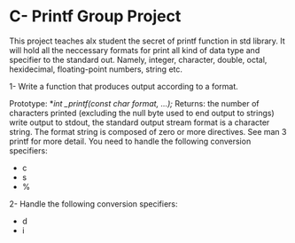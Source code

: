 # C- Printf Group Project
 This project teaches alx student the secret of printf function in std library.
 It will hold all the neccessary formats for print all kind of data type and specifier
 to the standard out. Namely, integer, character, double, octal, hexidecimal,
 floating-point numbers, string etc.

 1- Write a function that produces output according to a format.

 Prototype: **int _printf(const char *format, ...);**
 Returns: the number of characters printed (excluding the null byte used to end output to strings)
 write output to stdout, the standard output stream
 format is a character string. The format string is composed of zero or more directives. See man 3 printf for more detail. You need to handle the following conversion specifiers:
 * c
 * s
 * %

2- Handle the following conversion specifiers:

 * d
 * i
